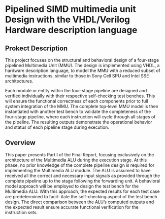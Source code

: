# Pipelined SIMD multimedia unit Design with the VHDL/Verilog Hardware description language

## Prokect Description
This project focuses on the structural and behavioral design of a four-stage pipelined Multimedia Unit (MMU). The design is implemented using VHDL, a hardware description language, to model the MMU with a reduced subset of multimedia instructions, similar to those in Sony Cell SPU and Intel SSE architectures.
  
Each module or entity within the four-stage pipeline are designed and verified individually with their respective self-checking test benches. This will ensure the functional correctness of each components prior to full system integration of the MMU. The complete top-level MMU model is then instantiated with another test bench to validate the completeness of the four-stage pipeline, where each instruction will cycle through all stages of the pipeline. The resulting outputs demonstrate the operational behavior and status of each pipeline stage during execution.

## Overview
This paper presents Part I of the Final Report, focusing exclusively on the architecture
of the Multimedia ALU during the execution stage. At this phase, no prior knowledge
of the complete pipeline design is required for implementing the Multimedia ALU module.
The ALU is assumed to have received all the correct and necessary input signals as provided
through the complete pipeline up to the stage following the forwarding unit.
A behavioral model approach will be employed to design the test bench for the Multimedia
ALU. With this approach, the expected results for each test case are predetermined to facil-
itate the self-checking aspect of the test bench design. The direct comparison between the
ALU’s computed outputs and the expected result ensure accurate functional verification for
the instruction sets.
